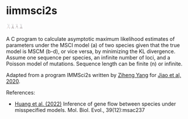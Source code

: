 # iimmsci2s

<img src="doc/fig-2s-trees.pdf" width="48">

A C program to calculate asymptotic maximum likelihood estimates of parameters under the MSCI model (a) of two species given that the true model is MSCM (b-d), or vice versa, by minimizing the KL divergence.  Assume one sequence per species, an infinite number of loci, and a Poisson model of mutations.  Sequence length can be finite (n) or infinite.

Adapted from a program IMMSci2s written by [Ziheng Yang](http://abacus.gene.ucl.ac.uk/) for [Jiao et al, 2020](https://doi.org/10.1093/sysbio/syaa001).

References:

* [Huang et al. (2022)](https://doi.org/10.1093/molbev/msac237) Inference of gene flow between species under misspecified models. Mol. Biol. Evol., 39(12):msac237
